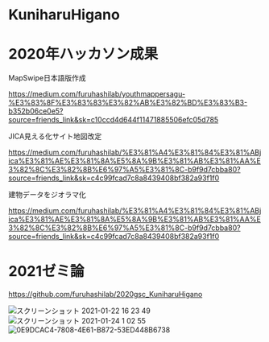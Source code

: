 # KuniharuHigano

# 2020年ハッカソン成果

MapSwipe日本語版作成

https://medium.com/furuhashilab/youthmappersagu-%E3%83%8F%E3%83%83%E3%82%AB%E3%82%BD%E3%83%B3-b352b06ce0e5?source=friends_link&sk=c10ccd4d644f11471885506efc05d785

JICA見える化サイト地図改定

https://medium.com/furuhashilab/%E3%81%A4%E3%81%84%E3%81%ABjica%E3%81%AE%E3%81%8A%E5%8A%9B%E3%81%AB%E3%81%AA%E3%82%8C%E3%82%8B%E6%97%A5%E3%81%8C-b9f9d7cbba80?source=friends_link&sk=c4c99fcad7c8a8439408bf382a93f1f0

建物データをジオラマ化

https://medium.com/furuhashilab/%E3%81%A4%E3%81%84%E3%81%ABjica%E3%81%AE%E3%81%8A%E5%8A%9B%E3%81%AB%E3%81%AA%E3%82%8C%E3%82%8B%E6%97%A5%E3%81%8C-b9f9d7cbba80?source=friends_link&sk=c4c99fcad7c8a8439408bf382a93f1f0

# 2021ゼミ論

https://github.com/furuhashilab/2020gsc_KuniharuHigano


![スクリーンショット 2021-01-22 16 23 49](https://user-images.githubusercontent.com/40018527/137181848-dcd5411f-05bb-4d05-83b1-fbf683cef6a6.png)
![スクリーンショット 2021-01-24 1 02 55](https://user-images.githubusercontent.com/40018527/137182043-c26bb5a2-d722-4385-9326-3bea98fc1fe0.png)
![0E9DCAC4-7808-4E61-B872-53ED448B6738](https://user-images.githubusercontent.com/40018527/137182199-34ae322c-10af-473d-a10d-288db7d1ee0c.jpeg)
